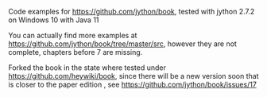 Code examples for https://github.com/jython/book,
tested with jython 2.7.2 on Windows 10 with Java 11

You can actually find more examples at
https://github.com/jython/book/tree/master/src, however
they are not complete, chapters before 7 are missing.

Forked the book in the state where tested under
https://github.com/heywiki/book, since there will
be a new version soon that is closer to the paper edition
, see https://github.com/jython/book/issues/17
